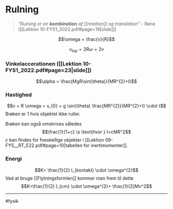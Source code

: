 # Rulning
> *"Rulning er en **kombination** af [[rotation]] og translation"*
> \- Rene ([[Lektion 10-FYS1_2022.pdf#page=19|slide]])

$$\omega = \frac{v}{R}$$

$$v_{top} = 2R \omega = 2v$$

### Vinkelaccerationen ([[Lektion 10-FYS1_2022.pdf#page=23|slide]])
$$\alpha = \frac{MgR\sin(\theta)}{MR^{2}+I}$$

### Hastighed
$$v = R \omega = v_{0} + g \sin(\theta) \frac{MR^{2}}{MR^{2}+I} \cdot t$$
Brøken er $1$ hvis objektet ikke ruller.

Brøken kan også omskrives således
$$\frac{1}{1+c} \s \text{hvor } I=cMR^2$$
$c$ kan findes for foeskellige objekter i [[Lektion 09-FYS__RT_E22.pdf#page=10|tabellen for inertimomenter]].

### Energi
$$K= \frac{1}{2} I_{kontakt} \cdot  \omega^{2}$$
Ved at bruge [[Flytningsformlen]] kommer man frem til dette
$$K=\frac{1}{2} I_{cm} \cdot  \omega^{2}+ \frac{1}{2}Mv^2$$

---

#fysik 